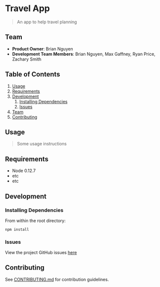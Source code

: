 # Travel App

> An app to help travel planning

## Team

  - __Product Owner__: Brian Nguyen
  - __Development Team Members__: Brian Nguyen, Max Gaffney, Ryan Price, Zachary Smith

## Table of Contents

1. [Usage](#Usage)
1. [Requirements](#requirements)
1. [Development](#development)
    1. [Installing Dependencies](#installing-dependencies)
    1. [Issues](#issues)
1. [Team](#team)
1. [Contributing](#contributing)

## Usage

> Some usage instructions

## Requirements

- Node 0.12.7
- etc
- etc

## Development

### Installing Dependencies

From within the root directory:

```sh
npm install
```

### Issues

View the project GitHub issues [here](LINK_TO_PROJECT_ISSUES)

## Contributing

See [CONTRIBUTING.md](CONTRIBUTING.md) for contribution guidelines.
